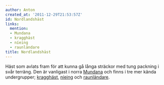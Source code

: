 ```yaml
---
author: Anton
created_at: '2011-12-29T21:53:57Z'
id: Nordlandshäst
links:
  mention:
  - Mundana
  - kragghäst
  - níeing
  - raunländare
title: Nordlandshäst
---
```


Häst som avlats fram för att kunna gå långa sträckor med tung packning i svår terräng. Den är
vanligast i norra [Mundana] och finns i tre mer kända undergrupper; [kragghäst], [níeing] och
[raunländare].

  [Mundana]: Mundana
  [kragghäst]: kragghäst
  [níeing]: níeing
  [raunländare]: raunländare

